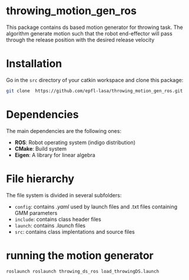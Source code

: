 # throwing_motion_gen_ros
This package contains ds based motion generator for throwing task. The algorithm generate motion such that the robot end-effector will pass through the release position with the desired release velocity

# Installation
Go in the `src` directory of your catkin workspace and clone this package:
```sh
git clone  https://github.com/epfl-lasa/throwing_motion_gen_ros.git
```
# Dependencies
The main dependencies are the following ones:

 - **ROS**: Robot operating system (indigo distribution)
 - **CMake**: Build system
 - **Eigen**: A library for linear algebra

# File hierarchy

The file system is divided in several subfolders:
 - `config`: contains _.yaml_ used by launch files and .txt files containing GMM parameters
 - `include`: contains class header files
 - `launch`: contains _.launch_ files
 - `src`: contains class implentations and source files


# running the motion generator

```sh
roslaunch roslaunch throwing_ds_ros load_throwingDS.launch
```